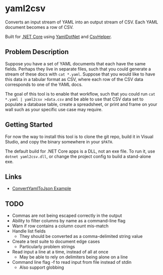 # yaml2csv

Converts an input stream of YAML into an output stream of CSV. Each YAML document becomes a row of CSV.

Built for [.NET Core](https://dotnet.github.io/) using [YamlDotNet](https://github.com/aaubry/YamlDotNet) and [CsvHelper](https://joshclose.github.io/CsvHelper/).

## Problem Description

Suppose you have a set of YAML documents that each have the same fields. Perhaps they live in separate files, such that you could generate a stream of these docs with `cat *.yaml`. Suppose that you would like to have this data in a tabular format as CSV, where each row of the CSV data corresponds to one of the YAML docs.

The goal of this tool is to enable that workflow, such that you could run `cat *.yaml | yaml2csv >data.csv` and be able to use that CSV data set to populate a database table, create a spreadsheet, or print and frame on your wall such as your specific use case may require.

## Getting Started

For now the way to install this tool is to clone the git repo, build it in Visual Studio, and copy the binary somewhere in your `$PATH`.

The default build for .NET Core apps is a DLL, not an exe file. To run it, use `dotnet yaml2csv.dll`, or change the project config to build a stand-alone exe.

## Links

* [ConvertYamlToJson Example](https://github.com/aaubry/YamlDotNet/wiki/Samples.ConvertYamlToJson)

## TODO

* Commas are not being escaped correctly in the output
* Ability to filter columns by name as a command-line flag
* Warn if row contains a column count mis-match
* Handle list fields
    * They should be converted as a comma-delimited string value
* Create a test suite to document edge cases
    * Particularly problem strings
* Read input a line at a time, instead of all at once
    * May be able to rely on delimiters being alone on a line
* Command line flag -f to read input from file instead of stdin
    * Also support globbing
